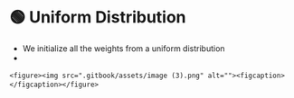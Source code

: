 # 🟢 Uniform Distribution

* We initialize all the weights from a uniform distribution&#x20;
*

    <figure><img src=".gitbook/assets/image (3).png" alt=""><figcaption></figcaption></figure>

